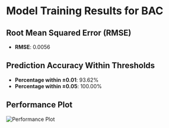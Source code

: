 # Model Training Results for BAC

## Root Mean Squared Error (RMSE)
- **RMSE**: 0.0056

## Prediction Accuracy Within Thresholds
- **Percentage within ±0.01**: 93.62%
- **Percentage within ±0.05**: 100.00%

## Performance Plot
![Performance Plot](../imgs/BAC.png)
